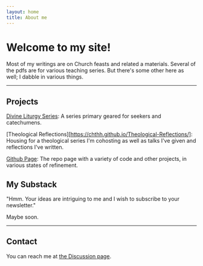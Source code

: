 ```yaml
---
layout: home
title: About me
---
```


# Welcome to my site!

Most of my writings are on Church feasts and related a materials. Several of the pdfs are for various teaching series. But there's some other here as well; I dabble in various things. 

---

## Projects
[Divine Liturgy Series](https://chthh.github.io/divine_liturgy_series/): A series primary geared for seekers and catechumens. 

[Theological Reflections][https://chthh.github.io/Theological-Reflections/]: Housing for a theological series I'm cohosting as well as talks I've given and reflections I've written.

[Github Page](https://github.com/ChThH): The repo page with a variety of code and other projects, in various states of refinement. 

## My Substack
"Hmm. Your ideas are intriguing to me and I wish to subscribe to your newsletter." 

Maybe soon.

---

<!--
## Latest Posts

{% for post in site.posts limit:3 %}
- [{{ post.title }}]({{ post.url }}) — {{ post.date | date: "%b %-d, %Y" }}
{% endfor %}
-->


## Contact

You can reach me at [the Discussion page](https://github.com/ChThH/chthh.github.io/discussions).

